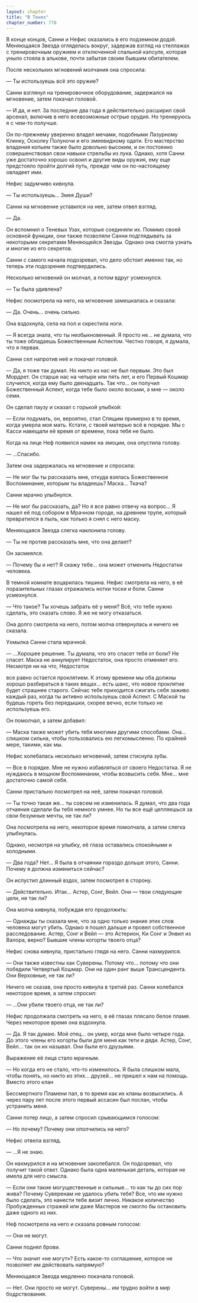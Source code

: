 ```yaml
---
layout: chapter
title: "В Тенях"
chapter_number: 778
---
```


В конце концов, Санни и Нефис оказались в его подземном додзё. Меняющаяся Звезда огляделась вокруг, задержав взгляд на стеллажах с тренировочным оружием и отключенной спальной капсуле, которая уныло стояла в алькове, почти забытая своим бывшим обитателем.

После нескольких мгновений молчания она спросила:

— Ты используешь всё это оружие?

Санни взглянул на тренировочное оборудование, задержался на мгновение, затем покачал головой.

— И да, и нет. За последние два года я действительно расширил свой арсенал, включив в него всевозможные острые орудия. Но тренируюсь я с чем-то получше.

Он по-прежнему уверенно владел мечами, подобными Лазурному Клинку, Осколку Полуночи и его змеевидному одати. Его мастерство владения копьем также было довольно высоким, и он постоянно совершенствовал свои навыки стрельбы из лука. Однако, хотя Санни уже достаточно хорошо освоил и другие виды оружия, ему еще предстояло пройти долгий путь, прежде чем он по-настоящему овладеет ими.

Нефис задумчиво кивнула.

— Ты используешь... Змея Души?

Санни на мгновение уставился на нее, затем отвел взгляд.

— Да.

Он вспомнил о Теневых Узах, которые соединяли их. Помимо своей основной функции, они также позволяли Санни подглядывать за некоторыми секретами Меняющейся Звезды. Однако она смогла узнать и многие из его секретов.

Санни с самого начала подозревал, что дело обстоит именно так, но теперь эти подозрения подтвердились.

Несколько мгновений он молчал, а потом вдруг усмехнулся.

— Ты была удивлена?

Нефис посмотрела на него, на мгновение замешкалась и сказала:

— Да. Очень... очень сильно.

Она вздохнула, села на пол и скрестила ноги.

— Я всегда знала, что ты необыкновенный. Я просто не... не думала, что ты тоже обладаешь Божественным Аспектом. Честно говоря, я думала, что я первая.

Санни сел напротив неё и покачал головой.

— Да, я тоже так думал. Но никто из нас не был первым. Это был Мордрет. Он старше нас на четыре или пять лет, и его Первый Кошмар случился, когда ему было двенадцать. Так что... он получил Божественный Аспект, когда тебе было около восьми, а мне — около семи.

Он сделал паузу и сказал с горькой улыбкой:

— Если подумать, он, вероятно, стал Спящим примерно в то время, когда умерла моя мать. Кстати, с твоей матерью всё в порядке. Мы с Касси навещали её время от времени, пока тебя не было.

Когда на лице Неф появился намек на эмоции, она опустила голову.

— ...Спасибо.

Затем она задержалась на мгновение и спросила:

— Не мог бы ты рассказать мне, откуда взялась Божественное Воспоминание, которым ты владеешь? Маска... Ткача?

Санни мрачно улыбнулся.

— Не мог бы рассказать, да? Но я все равно отвечу на вопрос... Я нашел её под собором в Мрачном городе, на древнем трупе, который превратился в пыль, как только я снял с него маску.

Меняющаяся Звезда слегка наклонила голову.

— Ты не против рассказать мне, что она делает?

Он засмеялся.

— Почему бы и нет? Я скажу тебе... она может отменить Недостатки человека.

В темной комнате воцарилась тишина. Нефис смотрела на него, в её поразительных глазах отражались нотки тоски и боли. Санни усмехнулся.

— Что такое? Ты хочешь забрать её у меня? Всё, что тебе нужно сделать, это сказать слово. Я же не могу отказаться.

Она долго смотрела на него, потом молча отвернулась и ничего не сказала.

Ухмылка Санни стала мрачной.

— ...Хорошее решение. Ты думала, что это спасет тебя от боли? Не спасет. Маска не аннулирует Недостаток, она просто отменяет его. Несмотря ни на что, Недостаток

все равно остается проклятием. К этому времени мы оба должны хорошо разбираться в таких вещах... есть шанс, что новое проклятие будет страшнее старого. Сейчас тебе приходится сжигать себя заживо каждый раз, когда ты активно используешь свой Аспект. С Маской ты будешь гореть без передышки, скорее вечно, если только не используешь его.

Он помолчал, а затем добавил:

— Маска также может убить тебя многими другими способами. Она... слишком сильна, чтобы пользовались ею легкомысленно. По крайней мере, такими, как мы.

Нефис колебалась несколько мгновений, затем стиснула зубы.

— Все в порядке. Мне не нужно избавляться от своего Недостатка. Я не нуждаюсь в мощном Воспоминании, чтобы возвысить себя. Мне... мне достаточно самой себя.

Санни пристально посмотрел на неё, затем покачал головой.

— Ты точно такая же... ты совсем не изменилась. Я думал, что два года отчаяния сделали бы тебя немного умнее. Но ты все ещё цепляешься за свои безумные мечты, не так ли?

Она посмотрела на него, некоторое время помолчала, а затем слегка улыбнулась.

Однако, несмотря на улыбку, её глаза оставались спокойными и холодными.

— Два года? Нет... Я была в отчаянии гораздо дольше этого, Санни. Почему я должна измениться сейчас?

Он испустил длинный вздох, затем посмотрел в сторону.

— Действительно. Итак... Астер, Сонг, Вейл. Они — твои следующие цели, не так ли?

Она молча кивнула, побуждая его продолжить:

— Однажды ты сказала мне, что за одно только знание этих слов человека могут убить. Однако я пошел дальше и провел собственное расследование. Астер, Сонг и Вейл — это Астерион, Ки Сонг и Энвил из Валора, верно? Бывшие члены когорты твоего отца?

Нефис снова кивнула, пристально глядя на него. Санни нахмурился.

— Они также известны как Суверены. Потому что... потому что они победили Четвертый Кошмар. Они на один ранг выше Трансцендента. Они Верховные, не так ли?

Ничего не сказав, она просто кивнула в третий раз. Санни колебался некоторое время, а затем спросил:

— ...Они убили твоего отца, не так ли?

Нефис продолжала смотреть на него, в её глазах плясало белое пламя. Через некоторое время она вздохнула.

— Да. Я так думаю. Мой отец... он умер, когда мне было четыре года. До этого члены его когорты были для меня как тети и дяди. Астер, Сонг, Вейл... так он их называл. Они были его друзьями.

Выражение её лица стало мрачным.

— Но когда его не стало, что-то изменилось. Я была слишком мала, чтобы понять, но никто из этих... друзей... не пришел к нам на помощь. Вместо этого клан

Бессмертного Пламени пал, в то время как их кланы возвысились. А через пару лет после этого первый ассасин был послан, чтобы устранить меня.

Санни потер лицо, а затем спросил срывающимся голосом:

— Но почему? Почему они ополчились на него?

Нефис отвела взгляд.

— ...Я не знаю.

Он нахмурился и на мгновение заколебался. Он подозревал, что получит такой ответ. Однако была одна маленькая деталь, которая не имела для него смысла.

— Если они такие могущественные и сильные... то как ты до сих пор жива? Почему Суверенам не удалось убить тебя? Все, что им нужно было сделать, это нанести тебе визит лично. Никакое количество Пробужденных стражей или даже Мастеров не смогло бы остановить даже одного из них.

Неф посмотрела на него и сказала ровным голосом:

— Они не могут.

Санни поднял брови.

— Что значит «не могут»? Есть какое-то соглашение, которое не позволяет им действовать напрямую?

Меняющаяся Звезда медленно покачала головой.

— Нет. Они просто не могут. Суверены... им трудно войти в мир бодрствования.